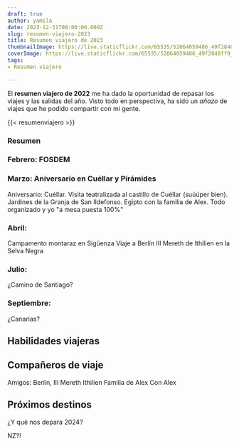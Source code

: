 ```yaml
---
draft: true
author: yamila
date: 2023-12-31T08:00:00.000Z
slug: resumen-viajero-2023
title: Resumen viajero de 2023
thumbnailImage: https://live.staticflickr.com/65535/52064059486_49f2848ff9_z.jpg
coverImage: https://live.staticflickr.com/65535/52064059486_49f2848ff9_b.jpg
tags:
- Resumen viajero

---
```


El **resumen viajero de 2022** me ha dado la oportunidad de repasar los viajes y las salidas del año. Visto todo en perspectiva, ha sido un *añazo* de viajes que he podido compartir con mi gente.

<!--more-->

{{< resumenviajero >}}


### Resumen


### Febrero: FOSDEM


### Marzo: Aniversario en Cuéllar y Pirámides

Aniversario: Cuéllar. Visita teatralizada al castillo de Cuéllar (suúúper bien). Jardines de la Granja de San Ildefonso.
Egipto con la familia de Alex. Todo organizado y yo "a mesa puesta 100%"

### Abril:

Campamento montaraz en Sigüenza
Viaje a Berlín
III Mereth de Ithilien en la Selva Negra

### Julio:
¿Camino de Santiago?

### Septiembre:
¿Canarias?

## Habilidades viajeras


## Compañeros de viaje

Amigos: Berlín, III Mereth Ithilien
Familia de Alex
Con Alex

## Próximos destinos

¿Y qué nos depara 2024?

NZ?!
